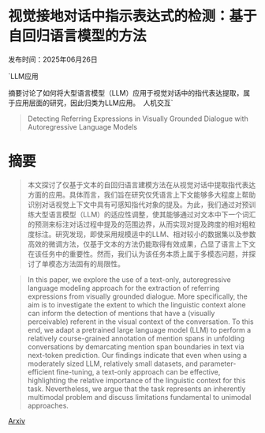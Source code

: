 # 视觉接地对话中指示表达式的检测：基于自回归语言模型的方法

发布时间：2025年06月26日

`LLM应用

摘要讨论了如何将大型语言模型（LLM）应用于视觉对话中的指代表达提取，属于应用层面的研究，因此归类为LLM应用。` `人机交互`

> Detecting Referring Expressions in Visually Grounded Dialogue with Autoregressive Language Models

# 摘要

> 本文探讨了仅基于文本的自回归语言建模方法在从视觉对话中提取指代表达方面的应用。具体而言，我们旨在研究仅凭语言上下文能够多大程度上帮助识别对话视觉上下文中具有可感知指代对象的提及。为此，我们通过对预训练大型语言模型（LLM）的适应性调整，使其能够通过对文本中下一个词汇的预测来标注对话过程中提及的范围边界，从而实现对提及跨度的相对粗粒度标注。研究发现，即使采用规模适中的LLM、相对较小的数据集以及参数高效的微调方法，仅基于文本的方法仍能取得有效成果，凸显了语言上下文在该任务中的重要性。然而，我们认为该任务本质上属于多模态问题，并探讨了单模态方法固有的局限性。

> In this paper, we explore the use of a text-only, autoregressive language modeling approach for the extraction of referring expressions from visually grounded dialogue. More specifically, the aim is to investigate the extent to which the linguistic context alone can inform the detection of mentions that have a (visually perceivable) referent in the visual context of the conversation. To this end, we adapt a pretrained large language model (LLM) to perform a relatively course-grained annotation of mention spans in unfolding conversations by demarcating mention span boundaries in text via next-token prediction. Our findings indicate that even when using a moderately sized LLM, relatively small datasets, and parameter-efficient fine-tuning, a text-only approach can be effective, highlighting the relative importance of the linguistic context for this task. Nevertheless, we argue that the task represents an inherently multimodal problem and discuss limitations fundamental to unimodal approaches.

[Arxiv](https://arxiv.org/abs/2506.21294)